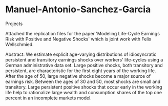 # Manuel-Antonio-Sanchez-Garcia
Projects

Attached the replication files for the paper 'Modeling Life-Cycle Earnings Risk with Positive and Negative Shocks' which is joint work with Felix Wellschmied.

Abstract: We estimate explicit age-varying distributions of idiosyncratic persistent and transitory earnings shocks over workers' life-cycles using a German administrative data set. Large positive shocks, both transitory and persistent, are characteristic for the first eight years of the working life. After the age of 50, large negative shocks become a major source of earnings risk. Between the ages of 30 and 50, most shocks are small and transitory. Large persistent positive shocks that occur early in the working life help to rationalize large wealth and consumption shares of the top one percent in an incomplete markets model.
